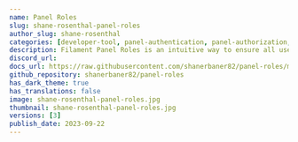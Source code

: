 ```yaml
---
name: Panel Roles
slug: shane-rosenthal-panel-roles
author_slug: shane-rosenthal
categories: [developer-tool, panel-authentication, panel-authorization, panel-builder]
description: Filament Panel Roles is an intuitive way to ensure all users of a specified panel within Filament v3 is assigned a role during registration and has a specified role using Laravel Middleware.
discord_url: 
docs_url: https://raw.githubusercontent.com/shanerbaner82/panel-roles/main/README.md
github_repository: shanerbaner82/panel-roles
has_dark_theme: true
has_translations: false
image: shane-rosenthal-panel-roles.jpg
thumbnail: shane-rosenthal-panel-roles.jpg
versions: [3]
publish_date: 2023-09-22
---
```

